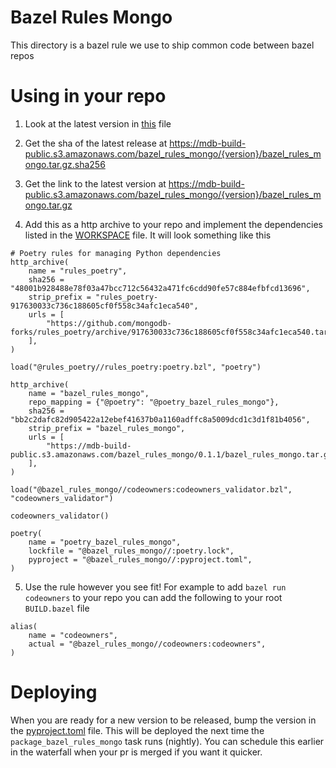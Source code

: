 # Bazel Rules Mongo

This directory is a bazel rule we use to ship common code between bazel repos

# Using in your repo

1. Look at the latest version in [this](https://github.com/10gen/mongo/blob/master/buildscripts/bazel_rules_mongo/pyproject.toml) file

2. Get the sha of the latest release at https://mdb-build-public.s3.amazonaws.com/bazel_rules_mongo/{version}/bazel_rules_mongo.tar.gz.sha256

3. Get the link to the latest version at https://mdb-build-public.s3.amazonaws.com/bazel_rules_mongo/{version}/bazel_rules_mongo.tar.gz

4. Add this as a http archive to your repo and implement the dependencies listed in the [WORKSPACE](https://github.com/10gen/mongo/blob/master/buildscripts/bazel_rules_mongo/WORKSPACE.bazel) file. It will look something like this

```
# Poetry rules for managing Python dependencies
http_archive(
    name = "rules_poetry",
    sha256 = "48001b928488e78f03a47bcc712c56432a471fc6cdd90fe57c884efbfcd13696",
    strip_prefix = "rules_poetry-917630033c736c188605cf0f558c34afc1eca540",
    urls = [
        "https://github.com/mongodb-forks/rules_poetry/archive/917630033c736c188605cf0f558c34afc1eca540.tar.gz",
    ],
)

load("@rules_poetry//rules_poetry:poetry.bzl", "poetry")

http_archive(
    name = "bazel_rules_mongo",
    repo_mapping = {"@poetry": "@poetry_bazel_rules_mongo"},
    sha256 = "bb2c2dafc82d905422a12ebef41637b0a1160adffc8a5009dcd1c3d1f81b4056",
    strip_prefix = "bazel_rules_mongo",
    urls = [
        "https://mdb-build-public.s3.amazonaws.com/bazel_rules_mongo/0.1.1/bazel_rules_mongo.tar.gz",
    ],
)

load("@bazel_rules_mongo//codeowners:codeowners_validator.bzl", "codeowners_validator")

codeowners_validator()

poetry(
    name = "poetry_bazel_rules_mongo",
    lockfile = "@bazel_rules_mongo//:poetry.lock",
    pyproject = "@bazel_rules_mongo//:pyproject.toml",
)
```

5. Use the rule however you see fit! For example to add `bazel run codeowners` to your repo you can add the following to your root `BUILD.bazel` file

```
alias(
    name = "codeowners",
    actual = "@bazel_rules_mongo//codeowners:codeowners",
)
```

# Deploying

When you are ready for a new version to be released, bump the version in the [pyproject.toml](https://github.com/10gen/mongo/blob/master/buildscripts/bazel_rules_mongo/pyproject.toml) file.
This will be deployed the next time the `package_bazel_rules_mongo` task runs (nightly). You can schedule this earlier in the waterfall when your pr is merged if you want it quicker.
